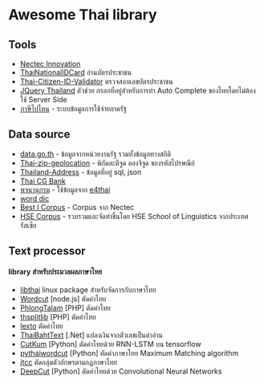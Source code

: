 # Awesome Thai library


## Tools 
- [Nectec Innovation](https://www.nectec.or.th/innovation/innovation-software/)
- [ThaiNationalIDCard](https://github.com/chakphanu/ThaiNationalIDCard) อ่านบัตรประชาชน
- [Thai-Citizen-ID-Validator](https://github.com/codeforthailand/Thai-Citizen-ID-Validator) ตรวจสอบเลขบัตรประชาชน
- [JQuery Thailand](https://github.com/earthchie/jquery.Thailand.js) ตัวช่วย กรอกที่อยู่สำหรับการทำ Auto Complete ของไทยโดยไม่ต้องใช้ Server Side
- [ภาษีไปไหน](https://govspending.data.go.th) - ระบบข้อมูลการใช้จ่ายภาครัฐ

## Data source
- [data.go.th](https://data.go.th/Datasets.aspx) - ข้อมูลจากหน่วยงานรัฐ รวมทั้งข้อมูลทางสถิติ
- [Thai-zip-geolocation](https://github.com/rathpanyowat/Thai-zip-code-latitude-and-longitude) - พิกัดละติจูด ลองจิจูด ของรหัสไปรษณีย์
- [Thailand-Address](https://github.com/Cerberus/Thailand-Address) - ข้อมูลที่อยู่ sql, json
- [Thai CG Bank](https://github.com/crishoj/thcg)
- [พจนานุกรม](https://raw.githubusercontent.com/korakot/thainlp/master/royin_dict_2542.tsv) - ใช้ข้อมูลจาก [e4thai](http://www.e4thai.com/e4e/images/program/royal_thai_dictionary_2542.zip)
- [word dic](https://gist.github.com/anonymous/36568e5aaa73790e718757ff5f481afe) 
- [Best I Corpus](https://www.nectec.or.th/corpus/index.php?league=pm) - Corpus จาก Nectec
- [HSE Corpus](http://web-corpora.net/ThaiCorpus/) - รวบรวมและจัดทำขึ้นโดย HSE School of Linguistics จากประเทศรัสเซีย


## Text processor
#### library สำหรับประมวลผลภาษาไทย 
- [libthai](https://linux.thai.net/projects/libthai) linux package สำหรับจัดการกับภาษาไทย
- [Wordcut](https://github.com/veer66/wordcut) [node.js] ตัดคำไทย
- [PhlongTaIam](https://github.com/veer66/PhlongTaIam) [PHP] ตัดคำไทย
- [thsplitlib](https://github.com/moohooooo/thsplitlib) [PHP] ตัดคำไทย
- [lexto](https://github.com/telember/lexto) ตัดคำไทย
- [ThaiBahtText](https://github.com/greatfriends/ThaiBahtText) [.Net] แปลงเงินจากตัวเลขเป็นคำอ่าน
- [CutKum](https://github.com/pucktada/cutkum) [Python] ตัดคำไทยด้วย RNN-LSTM บน tensorflow
- [pythaiwordcut](https://github.com/narongdejsrn/) [Python] ตัดคำภาษาไทย Maximum Matching algorithm
- [jtcc](https://github.com/wittawatj/jtcc) ตัดกลุ่มตัวอักษรตามกฎภาษาไทย
- [DeepCut](https://github.com/rkcosmos/deepcut) [Python] ตัดคำไทยด้วย Convolutional Neural Networks

